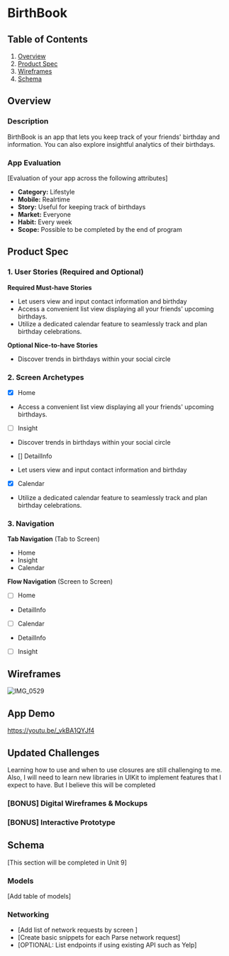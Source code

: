 # BirthBook

## Table of Contents

1. [Overview](#Overview)
2. [Product Spec](#Product-Spec)
3. [Wireframes](#Wireframes)
4. [Schema](#Schema)

## Overview

### Description

BirthBook is an app that lets you keep track of your friends' birthday and information. You can also explore insightful analytics of their birthdays.

### App Evaluation

[Evaluation of your app across the following attributes]
- **Category:** Lifestyle
- **Mobile:** Realrtime
- **Story:** Useful for keeping track of birthdays
- **Market:** Everyone
- **Habit:** Every week
- **Scope:** Possible to be completed by the end of program

## Product Spec

### 1. User Stories (Required and Optional)

**Required Must-have Stories**

* Let users view and input contact information and birthday
* Access a convenient list view displaying all your friends' upcoming birthdays.
* Utilize a dedicated calendar feature to seamlessly track and plan birthday celebrations.

**Optional Nice-to-have Stories**

* Discover trends in birthdays within your social circle

### 2. Screen Archetypes

- [x] Home
* Access a convenient list view displaying all your friends' upcoming birthdays.
- [ ] Insight
* Discover trends in birthdays within your social circle
- [] DetailInfo
* Let users view and input contact information and birthday
- [x] Calendar
* Utilize a dedicated calendar feature to seamlessly track and plan birthday celebrations.

### 3. Navigation

**Tab Navigation** (Tab to Screen)

* Home
* Insight
* Calendar

**Flow Navigation** (Screen to Screen)

- [ ] Home
* DetailInfo
- [ ] Calendar
* DetailInfo
- [ ] Insight

## Wireframes

![IMG_0529](https://github.com/hqdatt/BirthBook/assets/134716435/c9477b6b-169d-4ac1-aba5-639bf466d616)

## App Demo
https://youtu.be/_vkBA1QYJf4

## Updated Challenges 

Learning how to use and when to use closures are still challenging to me. Also, I will need to learn new libraries in UIKit to implement features that I expect to have. But I believe this will be completed

### [BONUS] Digital Wireframes & Mockups

### [BONUS] Interactive Prototype

## Schema 

[This section will be completed in Unit 9]

### Models

[Add table of models]

### Networking

- [Add list of network requests by screen ]
- [Create basic snippets for each Parse network request]
- [OPTIONAL: List endpoints if using existing API such as Yelp]
